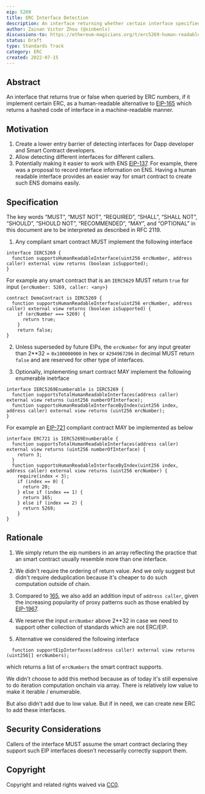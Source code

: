 ```yaml
---
eip: 5269
title: ERC Interface Detection
description: An interface returning whether certain interface specified in ERC number is supported by a smart contract and open to certain caller.
author: Zainan Victor Zhou (@xinbenlv)
discussions-to: https://ethereum-magicians.org/t/erc5269-human-readable-interface-detection/9957
status: Draft
type: Standards Track
category: ERC
created: 2022-07-15
---
```


## Abstract
An interface that returns true or false when queried by ERC numbers, if it implement certain ERC, as a human-readable alternative to [EIP-165](./eip-165.md) which returns a hashed code of interface in a machine-readable manner.

## Motivation
1. Create a lower entry barrier of detecting interfaces for Dapp developer and Smart Contract developers.
2. Allow detecting different interfaces for different callers.
3. Potentially making it easier to work with ENS [EIP-137](./eip-137.md). For example, there was a proposal to record interface information on ENS. Having a human readable interface provides an easier way for smart contract to create such ENS domains easily.

## Specification
The key words “MUST”, “MUST NOT”, “REQUIRED”, “SHALL”, “SHALL NOT”, “SHOULD”, “SHOULD NOT”, “RECOMMENDED”, “MAY”, and “OPTIONAL” in this document are to be interpreted as described in RFC 2119.

1. Any compliant smart contract MUST implement the following interface

```solidity
interface IERC5269 {
  function supportsHumanReadableInterface(uint256 ercNumber, address caller) external view returns (boolean isSupported);
}
```

For example any smart contract that is an `IERC5629` MUST return `true` for input `{ercNumber: 5269, caller: <any>}`

```solidity
contract DemoContract is IERC5269 {
  function supportsHumanReadableInterface(uint256 ercNumber, address caller) external view returns (boolean isSupported) {
    if (ercNumber === 5269) {
      return true;
    } 
    return false;
}
```

2. Unless superseded by future EIPs, the `ercNumber` for any input greater than 2**32 = `0x100000000` in hex or `4294967296` in decimal MUST return `false` and are reserved for other type of interfaces. 

3. Optionally, implementing smart contract MAY implement the following enumerable inetrface

```solidity
interface IERC5269Enumberable is IERC5269 {
  function supportsTotalHumanReadableInterfaces(address caller) external view returns (uint256 numberOfInterface);
  function supportsHumanReadableInterfaceByIndex(uint256 index, address caller) external view returns (uint256 ercNumber);
}
```

For example an [EIP-721](./eip-721.md) compliant contract MAY be implemented as below

```solidity
interface ERC721 is IERC5269Enumberable {
  function supportsTotalHumanReadableInterfaces(address caller) external view returns (uint256 numberOfInterface) {
    return 3;
  }
  function supportsHumanReadableInterfaceByIndex(uint256 index, address caller) external view returns (uint256 ercNumber) {
    require(index < 3);
    if (index == 0) {
      return 20;
    } else if (index == 1) { 
      return 165;
    } else if (index == 2) {
      return 5269; 
    }
}
```


## Rationale

1. We simply return the eip numbers in an array reflecting the practice that an smart contract usually resemble more than one interface.

2. We didn't require the ordering of return value. And we only suggest but didn't require deduplication because it's cheaper to do such computation outside of chain.

3. Compared to [
165](./eip-165.md), we also add an addition input of `address caller`, given the increasing popularity of proxy patterns such as those enabled by [EIP-1967](./eip-1967.md).

4. We reserve the input `ercNumber` above 2**32 in case we need to support other collection of standards which are not ERC/EIP.
 
5. Alternative we considered the following interface

```solidity
  function supportEipInterfaces(address caller) external view returns (uint256[] ercNumbers);
```

which returns a list of `ercNumbers` the smart contract supports.

We didn't choose to add this method because as of today it's still expensive to do iteration computation onchain via array. There is relatively 
low value to make it iterable / enumerable.

But also didn't add due to low value. But if in need, we can create new ERC to add these interfaces.

## Security Considerations
Callers of the interface MUST assume the smart contract declaring they support such EIP interfaces doesn't necessarily correctly support them.

## Copyright
Copyright and related rights waived via [CC0](../LICENSE.md).
